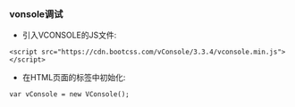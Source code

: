 ### vonsole调试

* 引入VCONSOLE的JS文件:

```
<script src="https://cdn.bootcss.com/vConsole/3.3.4/vconsole.min.js"></script>
```

* 在HTML页面的标签中初始化:

```
var vConsole = new VConsole();
```